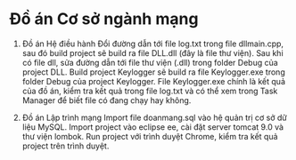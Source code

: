 # Đồ án Cơ sở ngành mạng
1. Đồ án Hệ điều hành
Đổi đường dẫn tới file log.txt trong file dllmain.cpp, sau đó build project sẽ build ra file DLL.dll (đây là file thư viện).
Sau khi có file dll, sửa đường dẫn tới file thư viện (.dll) trong folder Debug của project DLL.
Build project Keylogger sẽ build ra file Keylogger.exe trong folder Debug của project Keylogger.
File Keylogger.exe chính là kết quả của đồ án, kiểm tra kết quả trong file log.txt và có thể xem trong Task Manager để biết file có đang chạy hay không.

2. Đồ án Lập trình mạng
Import file doanmang.sql vào hệ quản trị cơ sở dữ liệu MySQL.
Import project vào eclipse ee, cài đặt server tomcat 9.0 và thư viện lombok.
Run project với trình duyệt Chrome, kiểm tra kết quả project trên trình duyệt.
